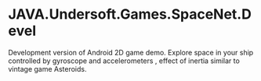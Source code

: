 # JAVA.Undersoft.Games.SpaceNet.Devel
Development version of Android 2D game demo. Explore space in your ship controlled by gyroscope and accelerometers , effect of inertia similar to vintage game Asteroids.  
